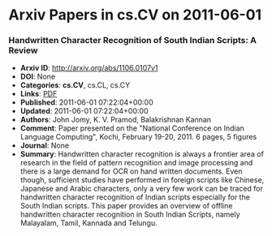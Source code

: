 # Arxiv Papers in cs.CV on 2011-06-01
### Handwritten Character Recognition of South Indian Scripts: A Review
- **Arxiv ID**: http://arxiv.org/abs/1106.0107v1
- **DOI**: None
- **Categories**: **cs.CV**, cs.CL, cs.CY
- **Links**: [PDF](http://arxiv.org/pdf/1106.0107v1)
- **Published**: 2011-06-01 07:22:04+00:00
- **Updated**: 2011-06-01 07:22:04+00:00
- **Authors**: John Jomy, K. V. Pramod, Balakrishnan Kannan
- **Comment**: Paper presented on the "National Conference on Indian Language
  Computing", Kochi, February 19-20, 2011. 6 pages, 5 figures
- **Journal**: None
- **Summary**: Handwritten character recognition is always a frontier area of research in the field of pattern recognition and image processing and there is a large demand for OCR on hand written documents. Even though, sufficient studies have performed in foreign scripts like Chinese, Japanese and Arabic characters, only a very few work can be traced for handwritten character recognition of Indian scripts especially for the South Indian scripts. This paper provides an overview of offline handwritten character recognition in South Indian Scripts, namely Malayalam, Tamil, Kannada and Telungu.



